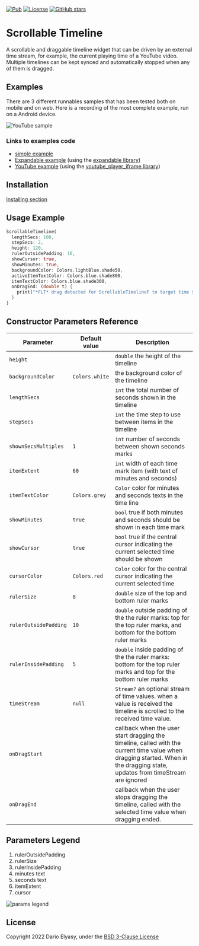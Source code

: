 [![Pub](https://img.shields.io/pub/v/flutter_scrollable_timeline.svg)](https://pub.dartlang.org/packages/flutter_scrollable_timeline)
[![License](https://img.shields.io/badge/licence-BSD3-blue.svg)](https://github.com/beyondeye/flutter_scrollable_timeline/blob/main/LICENSE)
[![GitHub stars](https://img.shields.io/github/stars/beyondeye/flutter_scrollable_timeline.svg?style=social)](https://github.com/beyondeye/flutter_scrollable_timeline)

# Scrollable Timeline
A scrollable and draggable timeline widget that can be driven by an external time stream,
for example, the current playing time of a YouTube video. Multiple timelines can be kept synced
and automatically stopped when any of them is dragged.

## Examples
There are 3 different runnables samples that has been tested both on mobile and on web.
Here is a recording of the most complete example, run on a Android device.

![YouTube sample](https://github.com/beyondeye/flutter_scrollable_timeline/blob/main/example/samples/scrollable_timeline_youtube.gif)

### Links to examples code
- [simple example](https://github.com/beyondeye/flutter_scrollable_timeline/blob/main/example/lib/pages/basic_example_page.dart)
- [Expandable example](https://github.com/beyondeye/flutter_scrollable_timeline/blob/main/example/lib/pages/expandable_example_page.dart)
  (using the [expandable library](https://pub.dev/packages/expandable))
- [YouTube example](https://github.com/beyondeye/flutter_scrollable_timeline/blob/main/example/lib/pages/youtube_example_page.dart)
  (using the [youtube_player_iframe library](https://pub.dev/packages/youtube_player_iframe))
## Installation

[Installing section](https://pub.dev/packages/flutter_scrollable_timelin#-installing-tab-)

## Usage Example

```dart
ScrollableTimeline(
  lengthSecs: 100,
  stepSecs: 2,
  height: 120,
  rulerOutsidePadding: 10,
  showCursor: true,
  showMinutes: true,
  backgroundColor: Colors.lightBlue.shade50,
  activeItemTextColor: Colors.blue.shade800,
  itemTextColor: Colors.blue.shade300,
  onDragEnd: (double t) {
    print("*FLT* drag detected for ScrollableTimelineF to target time $t");
  }
)
```

## Constructor Parameters Reference

Parameter              |Default value | Description
----------             |------------      |------------
``height``             |                  | ``double`` the height of the timeline
``backgroundColor``    | ``Colors.white`` | the background color of the timeline
``lengthSecs``         |                  | ``int`` the total number of seconds shown in the timeline
``stepSecs``           |                  | ``int`` the time step to use between items in the timeline
``shownSecsMultiples`` | ``1``            | ``int``  number of seconds between shown seconds marks
``itemExtent``         |  ``60``          | ``int`` width of each time mark item (with text of minutes and seconds)
``itemTextColor``      | ``Colors.grey``  | ``Color``  color for minutes and seconds texts in the time line
``showMinutes``        | ``true``         | ``bool``  true if both minutes and seconds should be shown in each time mark
``showCursor``         | ``true``         | ``bool`` true if the central cursor indicating the current selected time should be shown
``cursorColor``        | ``Colors.red``   | ``Color`` color for the central cursor indicating the current selected time
``rulerSize``          |  ``8``           | ``double``  size of the top and bottom  ruler marks
``rulerOutsidePadding``|  ``10``          | ``double`` outside padding of the the  ruler marks: top for the top ruler marks, and bottom for the bottom ruler marks
``rulerInsidePadding`` |  ``5``           | ``double`` inside padding of the the  ruler marks: bottom for  the top ruler marks and top for the bottom ruler marks
``timeStream``         |  ``null``        | ``Stream?``  an optional stream of time values. when a value is received the timeline is scrolled to the received time value.
``onDragStart``        |                  | callback when the user start dragging the timeline, called with the current time value when dragging started. When in the dragging state, updates from timeStream are ignored
``onDragEnd``          |                  | callback when the user stops dragging the timeline, called with the selected time value when dragging ended.

## Parameters Legend
1) rulerOutsidePadding
2) rulerSize
3) rulerInsidePadding
4) minutes text
5) seconds text
6) itemExtent
7) cursor

![params legend](https://github.com/beyondeye/flutter_scrollable_timeline/blob/main/example/samples/min_secs_timeline_with_legend_clipped.png)

## License
Copyright 2022 Dario Elyasy, under the [BSD 3-Clause License](https://github.com/beyondeye/flutter_scrollable_timeline/blob/main/LICENSE)

